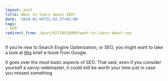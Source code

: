 ```yaml
---
layout: post
title: Want to learn about SEO?
date: '2010-02-04T22:42:37+02:00'
tags:
- SEO
redirect_from: /post/92729910909/want-to-learn-about-seo
---
```

If you’re new to Search Engine Optimization, or SEO, you might want to take a look at [this](http://www.google.com/webmasters/docs/search-engine-optimization-starter-guide.pdf) brief e-book from Google.

It goes over the most basic aspects of SEO. That said, even if you consider yourself a savvy-webmaster, it could still be worth your time just in case you missed something
